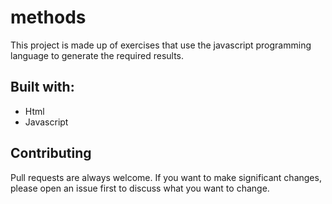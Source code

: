 # methods
This project is made up of exercises that use the javascript programming language to generate the required results.

## Built with:
* Html
* Javascript
## Contributing
Pull requests are always welcome. If you want to make significant changes, please open an issue first to discuss what you want to change.
